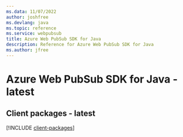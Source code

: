 ```yaml
---
ms.data: 11/07/2022
author: joshfree
ms.devlang: java
ms.topic: reference
ms.service: webpubsub
title: Azure Web PubSub SDK for Java
description: Reference for Azure Web PubSub SDK for Java
ms.author: jfree
---
```

# Azure Web PubSub SDK for Java - latest

## Client packages - latest
[!INCLUDE [client-packages](web-pubsub-client-index.md)]